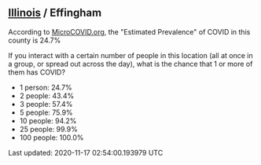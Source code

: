 
## [Illinois](/united-states/illinois) / Effingham

According to [MicroCOVID.org](http://microcovid.org),
the "Estimated Prevalence" of COVID in this county is 24.7%

If you interact with a certain number of people in this location
(all at once in a group, or spread out across the day), what is the chance that
1 or more of them has COVID?

- 1 person: 24.7%
- 2 people: 43.4%
- 3 people: 57.4%
- 5 people: 75.9%
- 10 people: 94.2%
- 25 people: 99.9%
- 100 people: 100.0%

Last updated: 2020-11-17 02:54:00.193979 UTC
